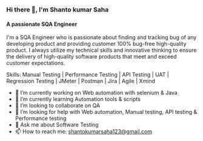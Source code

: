 ### Hi there 👋, I'm Shanto kumar Saha
#### A passionate SQA Engineer


I'm a SQA Engineer who is passionate about finding and tracking bug of any developing product and providing customer 100% bug-free high-quality product. I always utilize my technical skills and innovative thinking to ensure the delivery of high-quality software products that meet and exceed customer expectations.

Skills: Manual Testing | Performance Testing | API Testing | UAT | Regression Testing | JMeter | Postman | Jira | Agile | Xmind

- 🔭 I’m currently working on Web automation with selenium & Java 
- 🌱 I’m currently learning Automation tools & scripts 
- 👯 I’m looking to collaborate on QA 
- 🤔 I’m looking for help with Web automation, Manual testing, API testing & Performance testing 
- 💬 Ask me about Software Testing 
- 📫 How to reach me: shantokumarsaha123@gmail.com 
